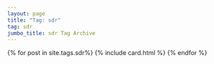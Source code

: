 ```yaml
---
layout: page
title: "Tag: sdr"
tag: sdr
jumbo_title: sdr Tag Archive
---
```

<div class="row">
{% for post in site.tags.sdr%}
{% include card.html %}
{% endfor %}
</div>